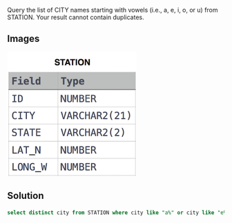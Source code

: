 Query the list of CITY names starting with vowels (i.e., a, e, i, o, or u) from STATION. Your result cannot contain duplicates.

## Images

![Image](../../../Images/1449345840-5f0a551030-Station.jpg)

## Solution

```sql
select distinct city from STATION where city like "a%" or city like "e%" or city like "i%" or city like "o%" or city like "u%"
```
